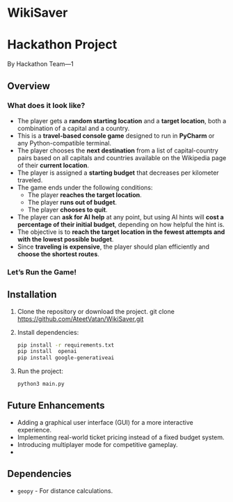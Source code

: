 # WikiSaver

# Hackathon Project
By Hackathon Team—1

## Overview
### What does it look like?
- The player gets a **random starting location** and a **target location**, both a combination of a capital and a country.
- This is a **travel-based console game** designed to run in **PyCharm** or any Python-compatible terminal.
- The player chooses the **next destination** from a list of capital-country pairs based on all capitals and countries available on the Wikipedia page of their **current location**.
- The player is assigned a **starting budget** that decreases per kilometer traveled.
- The game ends under the following conditions:
  - The player **reaches the target location**.
  - The player **runs out of budget**.
  - The player **chooses to quit**.
- The player can **ask for AI help** at any point, but using AI hints will **cost a percentage of their initial budget**, depending on how helpful the hint is.
- The objective is to **reach the target location in the fewest attempts and with the lowest possible budget**.
- Since **traveling is expensive**, the player should plan efficiently and **choose the shortest routes**.

### Let’s Run the Game!

## Installation
1. Clone the repository or download the project.
git clone https://github.com/AteetVatan/WikiSaver.git

2. Install dependencies:
   ```bash
   pip install -r requirements.txt
   pip install  openai
   pip install google-generativeai
   ```
3. Run the project:
   ```bash
   python3 main.py
   ```
## Future Enhancements
- Adding a graphical user interface (GUI) for a more interactive experience.
- Implementing real-world ticket pricing instead of a fixed budget system.
- Introducing multiplayer mode for competitive gameplay.
- 
## Dependencies
- `geopy` - For distance calculations.

